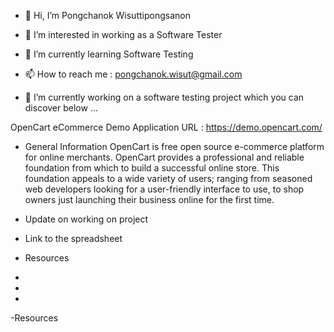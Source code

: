 - 👋 Hi, I’m Pongchanok Wisuttipongsanon
- 👀 I’m interested in working as a Software Tester
- 🌱 I’m currently learning Software Testing
- 📫 How to reach me : pongchanok.wisut@gmail.com

- 💞️ I’m currently working on a software testing project which you can discover below ...

OpenCart eCommerce Demo
Application URL : https://demo.opencart.com/
- General Information
OpenCart is free open source e-commerce platform for online merchants.
OpenCart provides a professional and reliable foundation from which to build a
successful online store. This foundation appeals to a wide variety of users;
ranging from seasoned web developers looking for a user-friendly interface to
use, to shop owners just launching their business online for the first time.

- Update on working on project
- Link to the spreadsheet
- Resources

-
-
-
-Resources

<!---
PongchanokWisut/PongchanokWisut is a ✨ special ✨ repository because its `README.md` (this file) appears on your GitHub profile.
You can click the Preview link to take a look at your changes.
--->

